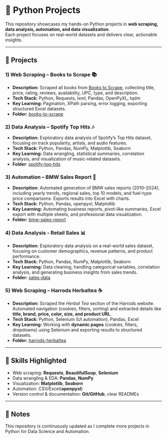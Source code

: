 # 🐍 Python Projects

This repository showcases my hands-on Python projects in **web scraping, data analysis, automation, and data visualization**.  
Each project focuses on real-world datasets and delivers clear, actionable insights.

---

## 📂 Projects

### 1) Web Scraping – Books to Scrape 📚
- **Description:** Scraped all books from [Books to Scrape](https://books.toscrape.com), collecting title, price, rating, reviews, availability, UPC, type, and description.
- **Tech Stack:** Python, Requests, lxml, Pandas, OpenPyXL, tqdm
- **Key Learning:** Pagination, XPath parsing, error logging, exporting structured Excel datasets.
- **Folder:** [books-to-scrape](./books-to-scrape)

### 2) Data Analysis – Spotify Top Hits 🎶
- **Description:** Exploratory data analysis of Spotify’s Top Hits dataset, focusing on track popularity, artists, and audio features.
- **Tech Stack:** Python, Pandas, NumPy, Matplotlib, Seaborn
- **Key Learning:** Data wrangling, statistical summaries, correlation analysis, and visualization of music-related datasets.
- **Folder**: [spotify-top-hits](./spotify-top-hits)

### 3) Automation – BMW Sales Report 🚙
- **Description:** Automated generation of BMW sales reports (2010–2024), including yearly trends, regional sales, top 10 models, and fuel-type price comparisons. Exports results into Excel with charts.  
- **Tech Stack:** Python, Pandas, openpyxl, Matplotlib  
- **Key Learning:** Automating business reports, pivot-like summaries, Excel export with multiple sheets, and professional data visualization.  
- **Folder:** [bmw-sales-report](./bmw-sales-report)  

### 4) Data Analysis - Retail Sales 📊
- **Description:** Exploratory data analysis on a real-world sales dataset, focusing on customer demographics, revenue patterns, and product performance.  
- **Tech Stack:** Python, Pandas, NumPy, Matplotlib, Seaborn  
- **Key Learning:** Data cleaning, handling categorical variables, correlation analysis, and generating business insights from sales trends.  
- **Folder:** [sales-data](./sales-data)  

### 5) Web Scraping – Harrods Herbaltea ☕️  
- **Description:** Scraped the *Herbal Tea* section of the Harrods website. Automated navigation (cookies, filters, sorting) and extracted details like **title, brand, price, color, size, and product URL**.  
- **Tech Stack:** Python, Selenium (UI automation), Pandas, Excel  
- **Key Learning:** Working with **dynamic pages** (cookies, filters, dropdowns) using Selenium and exporting results to structured datasets.    
- **Folder:** [harrods-herbaltea](./harrods-herbaltea) 
---

## 🚀 Skills Highlighted
- Web scraping: **Requests**, **BeautifulSoup**, **Selenium**
- Data wrangling & EDA: **Pandas**, **NumPy**
- Visualization: **Matplotlib**, **Seaborn**
- Automation: CSV/Excel(**openpyxl**)
- Version control & documentation: **Git/GitHub**, clear READMEs

---

## 📌 Notes
This repository is continuously updated as I complete more projects in Python for Data Science and Automation. 

